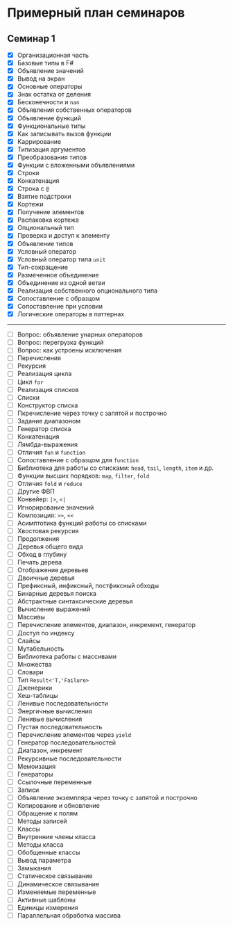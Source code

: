 # Примерный план семинаров

## Семинар 1

- [x] Организационная часть
- [x] Базовые типы в F#
- [x] Объявление значений
- [x] Вывод на экран
- [x] Основные операторы
- [x] Знак остатка от деления
- [x] Бесконечности и `nan`
- [x] Объявления собственных операторов
- [x] Объявление функций
- [x] Функциональные типы
- [x] Как записывать вызов функции
- [x] Каррирование
- [x] Типизация аргументов
- [x] Преобразования типов
- [x] Функции с вложенными объявлениями
- [x] Строки
- [x] Конкатенация
- [x] Строка с `@`
- [x] Взятие подстроки
- [x] Кортежи
- [x] Получение элементов
- [x] Распаковка кортежа
- [x] Опциональный тип
- [x] Проверка и доступ к элементу
- [x] Объявление типов
- [x] Условный оператор
- [x] Условный оператор типа `unit`
- [x] Тип-сокращение
- [x] Размеченное объединение
- [x] Объединение из одной ветви
- [x] Реализация собственного опционального типа
- [x] Сопоставление с образцом
- [x] Сопоставление при условии
- [x] Логические операторы в паттернах

---

- [ ] Вопрос: объявление унарных операторов
- [ ] Вопрос: перегрузка функций
- [ ] Вопрос: как устроены исключения
- [ ] Перечисления
- [ ] Рекурсия
- [ ] Реализация цикла
- [ ] Цикл `for`
- [ ] Реализация списков
- [ ] Списки
- [ ] Конструктор списка
- [ ] Пкречисление через точку с запятой и построчно
- [ ] Задание диапазоном
- [ ] Генератор списка
- [ ] Конкатенация
- [ ] Лямбда-выражения
- [ ] Отличия `fun` и `function`
- [ ] Сопоставление с образцом для `function`
- [ ] Библиотека для работы со списками: `head`, `tail`, `length`, `item` и др.
- [ ] Функции высших порядков: `map`, `filter`, `fold`
- [ ] Отличия `fold` и `reduce`
- [ ] Другие ФВП
- [ ] Конвейер: `|>`, `<|`
- [ ] Игнорирование значений
- [ ] Композиция: `>>`, `<<`
- [ ] Асимптотика функций работы со списками
- [ ] Хвостовая рекурсия
- [ ] Продолжения
- [ ] Деревья общего вида
- [ ] Обход в глубину
- [ ] Печать дерева
- [ ] Отображение деревьев
- [ ] Двоичные деревья
- [ ] Префиксный, инфиксный, постфиксный обходы
- [ ] Бинарные деревья поиска
- [ ] Абстрактные синтаксические деревья
- [ ] Вычисление выражений
- [ ] Массивы
- [ ] Перечисление элементов, диапазон, инкремент, генератор
- [ ] Доступ по индексу
- [ ] Слайсы
- [ ] Мутабельность
- [ ] Библиотека работы с массивами
- [ ] Множества
- [ ] Словари
- [ ] Тип `Result<'T,'Failure>`
- [ ] Дженерики
- [ ] Хеш-таблицы
- [ ] Ленивые последовательности
- [ ] Энергичные вычисления
- [ ] Ленивые вычисления
- [ ] Пустая последовательность
- [ ] Перечисление элементов через `yield`
- [ ] Генератор последовательностей
- [ ] Диапазон, инкремент
- [ ] Рекурсивные последовательности
- [ ] Мемоизация
- [ ] Генераторы
- [ ] Ссылочные переменные
- [ ] Записи
- [ ] Объявление экземпляра через точку с запятой и построчно
- [ ] Копирование и обновление
- [ ] Обращение к полям
- [ ] Методы записей
- [ ] Классы
- [ ] Внутренние члены класса
- [ ] Методы класса
- [ ] Обобщенные классы
- [ ] Вывод параметра
- [ ] Замыкания
- [ ] Статическое связывание
- [ ] Динамическое связывание
- [ ] Изменяемые переменные
- [ ] Активные шаблоны
- [ ] Единицы измерения
- [ ] Параллельная обработка массива
